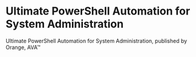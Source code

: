 # Ultimate PowerShell Automation for System Administration
Ultimate PowerShell Automation for System Administration, published by Orange, AVA™
